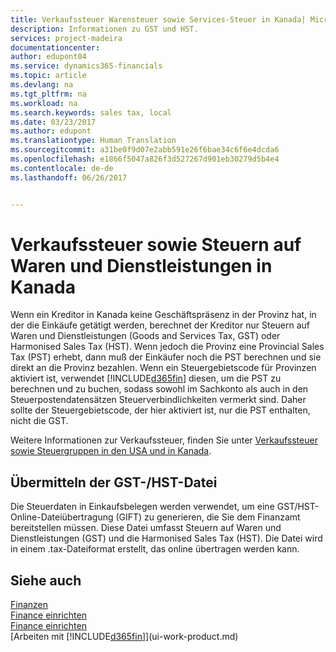 ```yaml
---
title: Verkaufssteuer Warensteuer sowie Services-Steuer in Kanada| Microsoft Docs
description: Informationen zu GST und HST.
services: project-madeira
documentationcenter: 
author: edupont04
ms.service: dynamics365-financials
ms.topic: article
ms.devlang: na
ms.tgt_pltfrm: na
ms.workload: na
ms.search.keywords: sales tax, local
ms.date: 03/23/2017
ms.author: edupont
ms.translationtype: Human Translation
ms.sourcegitcommit: a31be0f9d07e2abb591e26f6bae34c6f6e4dcda6
ms.openlocfilehash: e1866f5047a826f3d527267d901eb30279d5b4e4
ms.contentlocale: de-de
ms.lasthandoff: 06/26/2017


---
```

# Verkaufssteuer sowie Steuern auf Waren und Dienstleistungen in Kanada
<a id="sales-tax-and-goods-and-services-tax-in-canada" class="xliff"></a>
Wenn ein Kreditor in Kanada keine Geschäftspräsenz in der Provinz hat, in der die Einkäufe getätigt werden, berechnet der Kreditor nur Steuern auf Waren und Dienstleistungen (Goods and Services Tax, GST) oder Harmonised Sales Tax (HST). Wenn jedoch die Provinz eine Provincial Sales Tax (PST) erhebt, dann muß der Einkäufer noch die PST berechnen und sie direkt an die Provinz bezahlen. Wenn ein Steuergebietscode für Provinzen aktiviert ist, verwendet [!INCLUDE[d365fin](includes/d365fin_md.md)] diesen, um die PST zu berechnen und zu buchen, sodass sowohl im Sachkonto als auch in den Steuerpostendatensätzen Steuerverbindlichkeiten vermerkt sind. Daher sollte der Steuergebietscode, der hier aktiviert ist, nur die PST enthalten, nicht die GST.  

Weitere Informationen zur Verkaufssteuer, finden Sie unter [Verkaufssteuer sowie Steuergruppen in den USA und in Kanada](us-finance-sales-tax.md).  

## Übermitteln der GST-/HST-Datei
<a id="submitting-the-gsthst-file" class="xliff"></a>
Die Steuerdaten in Einkaufsbelegen werden verwendet, um eine GST/HST-Online-Dateiübertragung (GIFT) zu generieren, die Sie dem Finanzamt bereitstellen müssen. Diese Datei umfasst Steuern auf Waren und Dienstleistungen (GST) und die Harmonised Sales Tax (HST). Die Datei wird in einem .tax-Dateiformat erstellt, das online übertragen werden kann.  

## Siehe auch
<a id="see-also" class="xliff"></a>
[Finanzen](finance.md)  
[Finance einrichten](finance-setup-finance.md)  
[Finance einrichten](us-finance-sales-tax.md)  
[Arbeiten mit [!INCLUDE[d365fin](includes/d365fin_md.md)]](ui-work-product.md)

